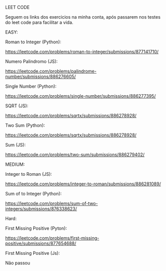LEET CODE

Seguem os links dos exercicios na minha conta, após passarem nos testes do leet code para facilitar a vida.

EASY:

Roman to Integer  (Python):

https://leetcode.com/problems/roman-to-integer/submissions/877141710/

Numero Palindromo (JS):

https://leetcode.com/problems/palindrome-number/submissions/886276605/

Single Number (Python):

https://leetcode.com/problems/single-number/submissions/886277395/

SQRT (JS):

https://leetcode.com/problems/sqrtx/submissions/886278928/

Two Sum (Python):

https://leetcode.com/problems/sqrtx/submissions/886278928/

Sum (JS):

https://leetcode.com/problems/two-sum/submissions/886279402/ 

MEDIUM:

Integer to Roman (JS):

https://leetcode.com/problems/integer-to-roman/submissions/886281089/

Sum of to Integer (Python):

https://leetcode.com/problems/sum-of-two-integers/submissions/876338623/

Hard:

First Missing Positive (Pyton):

https://leetcode.com/problems/first-missing-positive/submissions/877654688/

First Missing Positive (Js):

Não passou
